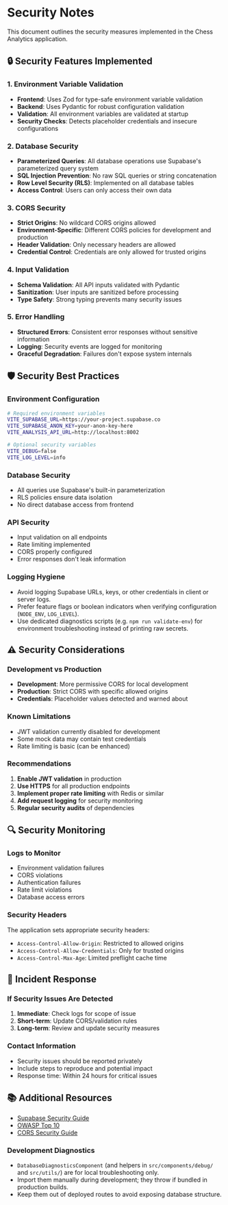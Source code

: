 # Security Notes

This document outlines the security measures implemented in the Chess Analytics application.

## 🔒 Security Features Implemented

### 1. Environment Variable Validation
- **Frontend**: Uses Zod for type-safe environment variable validation
- **Backend**: Uses Pydantic for robust configuration validation
- **Validation**: All environment variables are validated at startup
- **Security Checks**: Detects placeholder credentials and insecure configurations

### 2. Database Security
- **Parameterized Queries**: All database operations use Supabase's parameterized query system
- **SQL Injection Prevention**: No raw SQL queries or string concatenation
- **Row Level Security (RLS)**: Implemented on all database tables
- **Access Control**: Users can only access their own data

### 3. CORS Security
- **Strict Origins**: No wildcard CORS origins allowed
- **Environment-Specific**: Different CORS policies for development and production
- **Header Validation**: Only necessary headers are allowed
- **Credential Control**: Credentials are only allowed for trusted origins

### 4. Input Validation
- **Schema Validation**: All API inputs validated with Pydantic
- **Sanitization**: User inputs are sanitized before processing
- **Type Safety**: Strong typing prevents many security issues

### 5. Error Handling
- **Structured Errors**: Consistent error responses without sensitive information
- **Logging**: Security events are logged for monitoring
- **Graceful Degradation**: Failures don't expose system internals

## 🛡️ Security Best Practices

### Environment Configuration
```bash
# Required environment variables
VITE_SUPABASE_URL=https://your-project.supabase.co
VITE_SUPABASE_ANON_KEY=your-anon-key-here
VITE_ANALYSIS_API_URL=http://localhost:8002

# Optional security variables
VITE_DEBUG=false
VITE_LOG_LEVEL=info
```

### Database Security
- All queries use Supabase's built-in parameterization
- RLS policies ensure data isolation
- No direct database access from frontend

### API Security
- Input validation on all endpoints
- Rate limiting implemented
- CORS properly configured
- Error responses don't leak information

### Logging Hygiene
- Avoid logging Supabase URLs, keys, or other credentials in client or server logs.
- Prefer feature flags or boolean indicators when verifying configuration (`NODE_ENV`, `LOG_LEVEL`).
- Use dedicated diagnostics scripts (e.g. `npm run validate-env`) for environment troubleshooting instead of printing raw secrets.

## ⚠️ Security Considerations

### Development vs Production
- **Development**: More permissive CORS for local development
- **Production**: Strict CORS with specific allowed origins
- **Credentials**: Placeholder values detected and warned about

### Known Limitations
- JWT validation currently disabled for development
- Some mock data may contain test credentials
- Rate limiting is basic (can be enhanced)

### Recommendations
1. **Enable JWT validation** in production
2. **Use HTTPS** for all production endpoints
3. **Implement proper rate limiting** with Redis or similar
4. **Add request logging** for security monitoring
5. **Regular security audits** of dependencies

## 🔍 Security Monitoring

### Logs to Monitor
- Environment validation failures
- CORS violations
- Authentication failures
- Rate limit violations
- Database access errors

### Security Headers
The application sets appropriate security headers:
- `Access-Control-Allow-Origin`: Restricted to allowed origins
- `Access-Control-Allow-Credentials`: Only for trusted origins
- `Access-Control-Max-Age`: Limited preflight cache time

## 🚨 Incident Response

### If Security Issues Are Detected
1. **Immediate**: Check logs for scope of issue
2. **Short-term**: Update CORS/validation rules
3. **Long-term**: Review and update security measures

### Contact Information
- Security issues should be reported privately
- Include steps to reproduce and potential impact
- Response time: Within 24 hours for critical issues

## 📚 Additional Resources

- [Supabase Security Guide](https://supabase.com/docs/guides/auth/row-level-security)
- [OWASP Top 10](https://owasp.org/www-project-top-ten/)
- [CORS Security Guide](https://developer.mozilla.org/en-US/docs/Web/HTTP/CORS)


### Development Diagnostics
- `DatabaseDiagnosticsComponent` (and helpers in `src/components/debug/` and `src/utils/`) are for local troubleshooting only.
- Import them manually during development; they throw if bundled in production builds.
- Keep them out of deployed routes to avoid exposing database structure.
